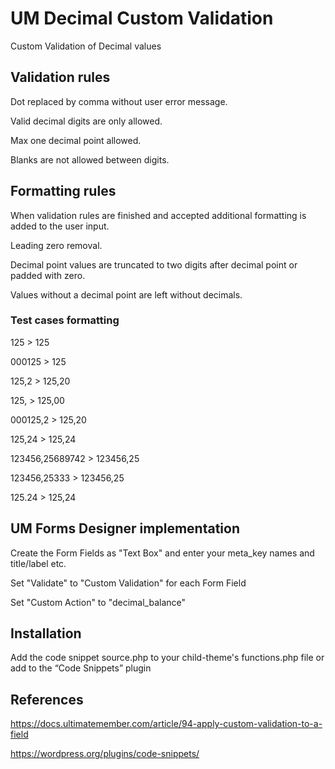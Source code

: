 # UM Decimal Custom Validation
Custom Validation of Decimal values

## Validation rules
Dot replaced by comma without user error message.

Valid decimal digits are only allowed.

Max one decimal point allowed.

Blanks are not allowed between digits.
## Formatting rules
When validation rules are finished and accepted additional formatting is added to the user input.

Leading zero removal.

Decimal point values are truncated to two digits after decimal point or padded with zero.

Values without a decimal point are left without decimals.

### Test cases formatting
125 > 125

000125 > 125

125,2 > 125,20

125, > 125,00

000125,2 > 125,20

125,24 > 125,24

123456,25689742 > 123456,25

123456,25333 > 123456,25

125.24 > 125,24

## UM Forms Designer implementation

Create the Form Fields as "Text Box" and enter your meta_key names and title/label etc.

Set "Validate" to "Custom Validation" for each Form Field

Set "Custom Action" to "decimal_balance"

## Installation
Add the code snippet source.php to your child-theme's functions.php file or add to the “Code Snippets” plugin

## References
https://docs.ultimatemember.com/article/94-apply-custom-validation-to-a-field

https://wordpress.org/plugins/code-snippets/
